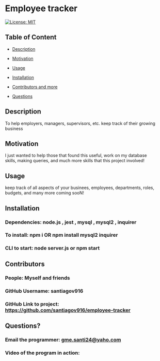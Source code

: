 # Employee tracker

  [![License: MIT](https://img.shields.io/badge/License-MIT-yellow.svg)](https://opensource.org/licenses/MIT)
  
  ## Table of Content
  
  * [Description](#description)
  
  * [Motivation](#motivation)
  
  * [Usage](#usage)
  
  * [Installation](#Installation)
  
  * [Contributors and more](#contributors)
  
  * [Questions](#questions)

  ## Description

  To help employers, managers, supervisors, etc. keep track of their growing business
  
  ## Motivation

  I just wanted to help those that found this useful, work on my database skills, making queries, and much more skills that this project involved!

  ## Usage
  keep track of all aspects of your businees, employees, departments, roles, budgets, and many more coming sooN!

  ## Installation 

  ### Dependencies: node.js , jest , mysql , mysql2 , inquirer
  ### To install: npm i OR npm install mysql2 inquirer
  ### CLI to start: node server.js or npm start

  ## Contributors

  ### People: Myself and friends
  ### GitHub Username: santiagov916
  ### GitHub Link to project: https://github.com/santiagov916/employee-tracker

  ## Questions?

  ### Email the programmer: gme.santi24@yaho.com
  ### Video of the program in action: 